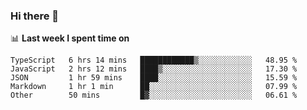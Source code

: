 ### Hi there 👋

<!--
**DBvc/DBvc** is a ✨ _special_ ✨ repository because its `README.md` (this file) appears on your GitHub profile.

Here are some ideas to get you started:

- 🔭 I’m currently working on ...
- 🌱 I’m currently learning ...
- 👯 I’m looking to collaborate on ...
- 🤔 I’m looking for help with ...
- 💬 Ask me about ...
- 📫 How to reach me: ...
- 😄 Pronouns: ...
- ⚡ Fun fact: ...
-->

📊 **Last week I spent time on**
<!--START_SECTION:waka-->

```text
TypeScript   6 hrs 14 mins   ████████████▒░░░░░░░░░░░░   48.95 %
JavaScript   2 hrs 12 mins   ████▒░░░░░░░░░░░░░░░░░░░░   17.30 %
JSON         1 hr 59 mins    ████░░░░░░░░░░░░░░░░░░░░░   15.59 %
Markdown     1 hr 1 min      ██░░░░░░░░░░░░░░░░░░░░░░░   07.99 %
Other        50 mins         █▓░░░░░░░░░░░░░░░░░░░░░░░   06.61 %
```

<!--END_SECTION:waka-->
